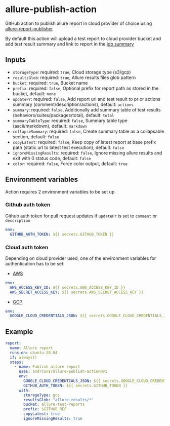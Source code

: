 # allure-publish-action

GitHub action to publish allure report in cloud provider of choice using [allure-report-publisher](https://github.com/andrcuns/allure-report-publisher)

By default this action will upload a test report to cloud provider bucket and add test result summary and link to report in the [job summary](https://docs.github.com/en/actions/using-workflows/workflow-commands-for-github-actions#adding-a-job-summary)

## Inputs

- `storageType`: required: `true`, Cloud storage type (s3/gcp)
- `resultsGlob`: required: `true`,  Allure results files glob pattern
- `bucket`: required: `true`, Bucket name
- `prefix`: required: `false`, Optional prefix for report path as stored in the bucket, default: `none`
- `updatePr`: required: `false`,  Add report url and test result to pr or actions summary (comment/description/actions), default: `actions`
- `summary`: required: `false`, Additionally add summary table of test results (behaviors/suites/packages/total), default: `total`
- `summaryTableType`: required: `false`, Summary table type (ascii/markdown), default: `markdown`
- `collapseSummary`: required: `false`, Create summary table as a collapsable section, default: `false`
- `copyLatest`: required: `false`, Keep copy of latest report at base prefix path (static url to latest test execution), default: `false`
- `ignoreMissingResults`: required: `false`, Ignore missing allure results and exit with 0 status code, default: `false`
- `color`: required: `false`, Force color output, default: `true`

## Environment variables

Action requires 2 environment variables to be set up

### Github auth token

Github auth token for pull request updates if `updatePr` is set to `comment` or `description`

```yml
env:
  GITHUB_AUTH_TOKEN: ${{ secrets.GITHUB_TOKEN }}
```

### Cloud auth token

Depending on cloud provider used, one of the environment variables for authentication has to be set:

- [AWS](https://github.com/andrcuns/allure-report-publisher#aws-s3)

```yml
env:
  AWS_ACCESS_KEY_ID: ${{ secrets.AWS_ACCESS_KEY_ID }}
  AWS_SECRET_ACCESS_KEY: ${{ secrets.AWS_SECRET_ACCESS_KEY }}
```

- [GCP](https://github.com/andrcuns/allure-report-publisher#google-cloud-storage)

```yml
env:
  GOOGLE_CLOUD_CREDENTIALS_JSON: ${{ secrets.GOOGLE_CLOUD_CREDENTIALS_JSON }}
```

## Example

```yml
report:
  name: Allure report
  runs-on: ubuntu-20.04
  if: always()
  steps:
    - name: Publish allure report
      uses: andrcuns/allure-publish-action@v1
      env:
        GOOGLE_CLOUD_CREDENTIALS_JSON: ${{ secrets.GOOGLE_CLOUD_CREDENTIALS_JSON }}
        GITHUB_AUTH_TOKEN: ${{ secrets.GITHUB_TOKEN }}
      with:
        storageType: gcs
        resultsGlob: "allure-results/*"
        bucket: allure-test-reports
        prefix: $GITHUB_REF
        copyLatest: true
        ignoreMissingResults: true
```
